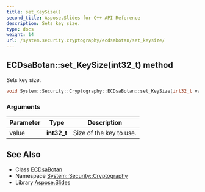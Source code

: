 ```yaml
---
title: set_KeySize()
second_title: Aspose.Slides for C++ API Reference
description: Sets key size.
type: docs
weight: 14
url: /system.security.cryptography/ecdsabotan/set_keysize/
---
```

## ECDsaBotan::set_KeySize(int32_t) method


Sets key size.

```cpp
void System::Security::Cryptography::ECDsaBotan::set_KeySize(int32_t value) override
```


### Arguments

| Parameter | Type | Description |
| --- | --- | --- |
| value | **int32_t** | Size of the key to use. |

## See Also

* Class [ECDsaBotan](../)
* Namespace [System::Security::Cryptography](../../)
* Library [Aspose.Slides](../../../)